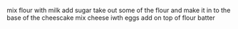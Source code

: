 mix flour with milk
add sugar
take out some of the flour and make it in to the base of the cheescake
mix cheese iwth eggs
add on top of flour batter